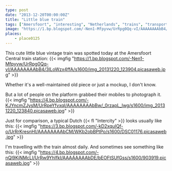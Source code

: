```yaml
---
type: post
date: "2013-12-20T00:00:00Z"
title: "Little blue train"
tags: ["Amersfoort", "interesting", "Netherlands", "trains", "transport"]
image: "https://1.bp.blogspot.com/-Nen1-Mfpyvw/UrRpg0Qq-vI/AAAAAAAAbB4/3ILoWzx4ffA/s1600/img_20131220_123904.picasaweb.jpg"
places:
    - place0125
---
```


This cute little blue vintage train was spotted today at the Amersfoort Central train station:
{{< imgfig "https://1.bp.blogspot.com/-Nen1-Mfpyvw/UrRpg0Qq-vI/AAAAAAAAbB4/3ILoWzx4ffA/s1600/img_20131220_123904.picasaweb.jpg" >}}

Whether it's a well-maintained old piece or just a mockup, I don't know.

<!--more-->

But a lot of people on the platform grabbed their mobiles to photograph it.
{{< imgfig "https://4.bp.blogspot.com/-KJYncmZJysM/UrRpeYfvxqI/AAAAAAAAbBw/_0rzapL_lwg/s1600/img_20131220_123840.picasaweb.jpg" >}}

Just for comparison, a typical Dutch {{< fl "Intercity" >}} looks usually like this:
{{< imgfig "https://3.bp.blogspot.com/-kD2xquIQf-o/UrRrKresnHI/AAAAAAAAbCM/WKb2obBPtPo/s1600/DSC01176.picasaweb.jpg" >}}

I'm travelling with the train almost daily. And sometimes see something like this:
{{< imgfig "https://4.bp.blogspot.com/-nQl9KjNMcLI/UrRw9YhlfkI/AAAAAAAAbDE/bEOFtSUfGss/s1600/903919.picasaweb.jpg" >}}

